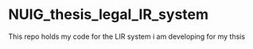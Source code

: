 # NUIG_thesis_legal_IR_system
This repo holds my code for the LIR system i am developing for my thsis

